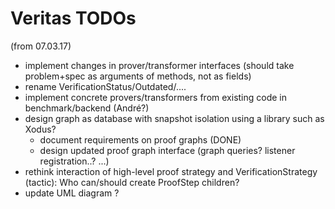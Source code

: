 Veritas TODOs
==================

(from 07.03.17)
* implement changes in prover/transformer interfaces (should take problem+spec as arguments of methods, not as fields)
* rename VerificationStatus/Outdated/....
* implement concrete provers/transformers from existing code in benchmark/backend (André?)
* design graph as database with snapshot isolation using a library such as Xodus?
  * document requirements on proof graphs (DONE)
  * design updated proof graph interface (graph queries? listener registration..? ...)
* rethink interaction of high-level proof strategy and VerificationStrategy (tactic): Who can/should create ProofStep children?
* update UML diagram ?
